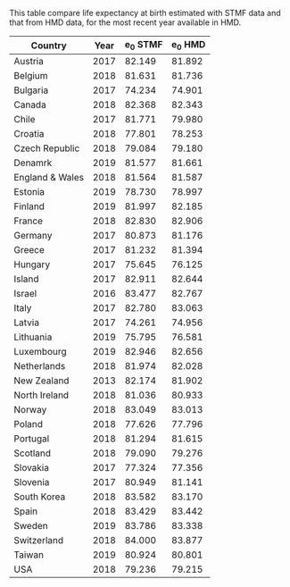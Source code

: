 This table compare life expectancy at birth estimated with STMF data and that from HMD data, for the most recent year available in HMD.

Country      | Year         | e<sub>0</sub> STMF     | e<sub>0</sub> HMD      |
------------ | -------------| -------------| -------------|
Austria	|	2017	|	82.149	|	81.892	|
Belgium	|	2018	|	81.631	|	81.736	|
Bulgaria|	2017	|	74.234	|	74.901	|
Canada	|	2018	|	82.368	|	82.343	|
Chile	  |	2017	|	81.771	|	79.980	|
Croatia	|	2018	|	77.801	|	78.253	|
Czech Republic	|	2018	|	79.084	|	79.180	|
Denamrk	|	2019	|	81.577	|	81.661	|
England & Wales	|	2018	|	81.564	|	81.587	|
Estonia	|	2019	|	78.730	|	78.997	|
Finland	|	2019	|	81.997	|	82.185	|
France	|	2018	|	82.830	|	82.906	|
Germany	|	2017	|	80.873	|	81.176	|
Greece	|	2017	|	81.232	|	81.394	|
Hungary	|	2017	|	75.645	|	76.125	|
Island	|	2017	|	82.911	|	82.644	|
Israel	|	2016	|	83.477	|	82.767	|
Italy	  |	2017	|	82.780	|	83.063	|
Latvia	|	2017	|	74.261	|	74.956	|
Lithuania	|	2019	|	75.795	|	76.581	|
Luxembourg	|	2019	|	82.946	|	82.656	|
Netherlands	|	2018	|	81.974	|	82.028	|
New Zealand	|	2013	|	82.174	|	81.902	|
North Ireland	|	2018	|	81.036	|	80.933	|
Norway	|	2018	|	83.049	|	83.013	|
Poland	|	2018	|	77.626	|	77.796	|
Portugal	|	2018	|	81.294	|	81.615	|
Scotland	|	2018	|	79.090	|	79.276	|
Slovakia	|	2017	|	77.324	|	77.356	|
Slovenia	|	2017	|	80.949	|	81.141	|
South Korea	|	2018	|	83.582	|	83.170	|
Spain	|	2018	|	83.429	|	83.442	|
Sweden	|	2019	|	83.786	|	83.338	|
Switzerland	|	2018	|	84.000	|	83.877	|
Taiwan	|	2019	|	80.924	|	80.801	|
USA	|	2018	|	79.236	|	79.215	|
